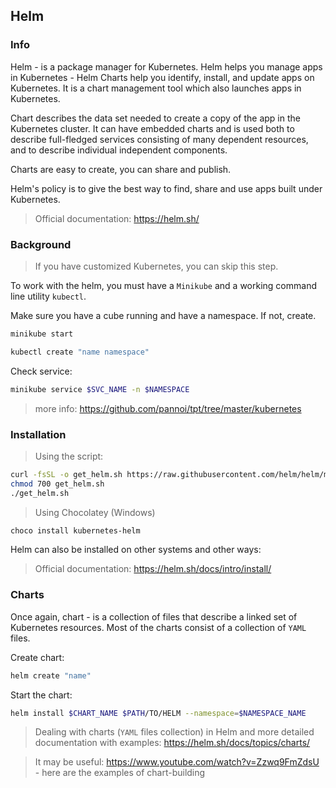 ## Helm

### Info

Helm - is a package manager for Kubernetes. Helm helps you manage apps in Kubernetes - Helm Charts help you identify, install, and update apps on Kubernetes. It is a chart management tool which also launches apps in Kubernetes.

Chart describes the data set needed to create a copy of the app in the Kubernetes cluster. It can have embedded charts and is used both to describe full-fledged services consisting of many dependent resources, and to describe individual independent components.

Charts are easy to create, you can share and publish.

Helm's policy is to give the best way to find, share and use apps built under Kubernetes.


> Official documentation: https://helm.sh/

### Background

> If you have customized Kubernetes, you can skip this step.

To work with the helm, you must have a `Minikube` and a working command line utility `kubectl`.

Make sure you have a cube running and have a namespace. If not, create.

```bash
minikube start
```

```bash
kubectl create "name namespace"
```

Check service:

```bash
minikube service $SVC_NAME -n $NAMESPACE
```

> more info: https://github.com/pannoi/tpt/tree/master/kubernetes

### Installation
> Using the script:

```bash
curl -fsSL -o get_helm.sh https://raw.githubusercontent.com/helm/helm/master/scripts/get-helm-3
chmod 700 get_helm.sh
./get_helm.sh
```

> Using Chocolatey (Windows)

```bash
choco install kubernetes-helm
```

Helm can also be installed on other systems and other ways:

> Official documentation: https://helm.sh/docs/intro/install/

### Charts

Once again, chart - is a collection of files that describe a linked set of Kubernetes resources. Most of the charts consist of a collection of `YAML` files.

Create chart:

```bash
helm create "name"
```

Start the chart:

```bash
helm install $CHART_NAME $PATH/TO/HELM --namespace=$NAMESPACE_NAME
```

> Dealing with charts (`YAML` files collection) in Helm and more detailed documentation with examples: https://helm.sh/docs/topics/charts/

> It may be useful: https://www.youtube.com/watch?v=Zzwq9FmZdsU - here are the examples of chart-building
